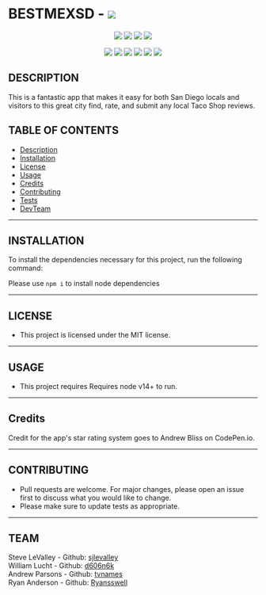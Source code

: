 # BESTMEXSD - ![](https://img.shields.io/badge/License-MIT-yellow.svg)

<p align="center">
    <img src="https://img.shields.io/github/repo-size/tvnames/BestMexSD" />
    <img src="https://img.shields.io/github/languages/top/tvnames/BestMexSD"  />
    <img src="https://img.shields.io/github/issues/tvnames/BestMexSD" />
    <img src="https://img.shields.io/github/last-commit/tvnames/BestMexSD" >

</p>
  
<p align="center">
    <img src="https://img.shields.io/badge/Javascript-yellow" />
    <img src="https://img.shields.io/badge/express-orange" />
    <img src="https://img.shields.io/badge/DataBase-MongoDB-green"  />
    <img src="https://img.shields.io/badge/Deploy%3A-Heroku-pink"  />
    <img src="https://img.shields.io/badge/splide-js-yellowgreen"  />
    <img src="https://img.shields.io/badge/bootstrap-v4-blue"  />
    <!-- <img src="https://img.shields.io/badge/license-MIT-blue" /> -->
</p>

## DESCRIPTION

This is a fantastic app that makes it easy for both San Diego locals and visitors to this great city find, rate, and submit any local Taco Shop reviews.

## TABLE OF CONTENTS

- [Description](#description)
- [Installation](#Installation)
- [License](#License)
- [Usage](#Usage)
- [Credits](#Credits)
- [Contributing](#Contributing)
- [Tests](#Tests)
- [DevTeam](#Team)
<hr>

## INSTALLATION

To install the dependencies necessary for this project, run the following command:

Please use `npm i` to install node dependencies

<hr>

## LICENSE

- This project is licensed under the MIT license.
<hr>

## USAGE

- This project requires Requires node v14+ to run.
<hr>

## Credits

Credit for the app's star rating system goes to Andrew Bliss on CodePen.io.

<hr>

## CONTRIBUTING

- Pull requests are welcome. For major changes, please open an issue first to discuss what you would like to change.
- Please make sure to update tests as appropriate.
<hr>

## TEAM

Steve LeValley - Github: [sjlevalley](https://www.github.com/sjlevalley)<br>
William Lucht - Github: [d606n6k](https://github.com/d606n6k)<br>
Andrew Parsons - Github: [tvnames](https://github.com/tvnames)<br>
Ryan Anderson - Github: [Ryansswell](https://github.com/Ryansswell)<br>
